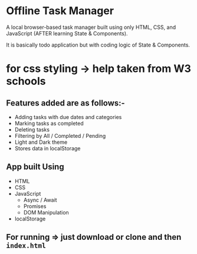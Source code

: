# Offline Task Manager

A local browser-based task manager built using only HTML, CSS, and JavaScript (AFTER learning State & Components).

It is basically todo application but with coding logic of State & Components.

# for css styling -> help taken from W3 schools

## Features added are as follows:-

- Adding tasks with due dates and categories
- Marking tasks as completed
- Deleting tasks
- Filtering by All / Completed / Pending
- Light and Dark theme
- Stores data in localStorage

## App built Using

- HTML
- CSS
- JavaScript
  - Async / Await
  - Promises
  - DOM Manipulation
- localStorage

## For running => just download or clone and then `index.html`